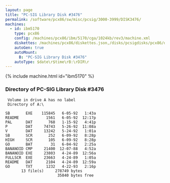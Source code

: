 ```yaml
---
layout: page
title: "PC-SIG Library Disk #3476"
permalink: /software/pcx86/sw/misc/pcsig/3000-3999/DISK3476/
machines:
  - id: ibm5170
    type: pcx86
    config: /machines/pcx86/ibm/5170/cga/1024kb/rev3/machine.xml
    diskettes: /machines/pcx86/diskettes.json,/disks/pcsigdisks/pcx86/diskettes.json
    autoGen: true
    autoMount:
      B: "PC-SIG Library Disk #3476"
    autoType: $date\r$time\rB:\rDIR\r
---
```


{% include machine.html id="ibm5170" %}

### Directory of PC-SIG Library Disk #3476

     Volume in drive A has no label
     Directory of A:\

    SB       EXE    115845   6-05-92   1:43a
    README            1561   6-05-92  12:17p
    PAL      DAT       768   1-15-92   4:41p
    P        DAT     74743   5-26-92  11:08a
    V        DAT     13242   5-24-92   1:01a
    SB       SCR       252   6-09-92   8:28p
    HIGH     SCR       105   6-09-92   8:28p
    GO       BAT        31   6-04-92   2:25a
    BANANOID CMP     21400  12-07-88   4:52a
    BANANOID EXE     23803   4-24-89  12:56a
    FULLSCR  EXE     23663   4-24-89   1:05a
    README   DAT      2104   4-24-89  12:59a
    GO       TXT      1232   4-22-93   2:16p
           13 file(s)     278749 bytes
                           35840 bytes free
